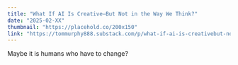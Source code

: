 ```yaml
---
title: "What If AI Is Creative—But Not in the Way We Think?"
date: "2025-02-XX"
thumbnail: "https://placehold.co/200x150"
link: "https://tommurphy888.substack.com/p/what-if-ai-is-creativebut-not-in"
---
```

Maybe it is humans who have to change?
